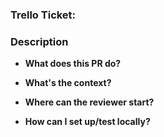 ### Trello Ticket:
<!--- url to the ticket for further description -->

### Description
- **What does this PR do?**
<!--- High level description of your changes -->

- **What's the context?**
<!--- Why the changes you did are needed? -->

- **Where can the reviewer start?**
<!--- Point the reviewer to a file where she can start the review -->

- **How can I set up/test locally?**
<!--- Is there a special configuration to run locally? list the steps here -->
